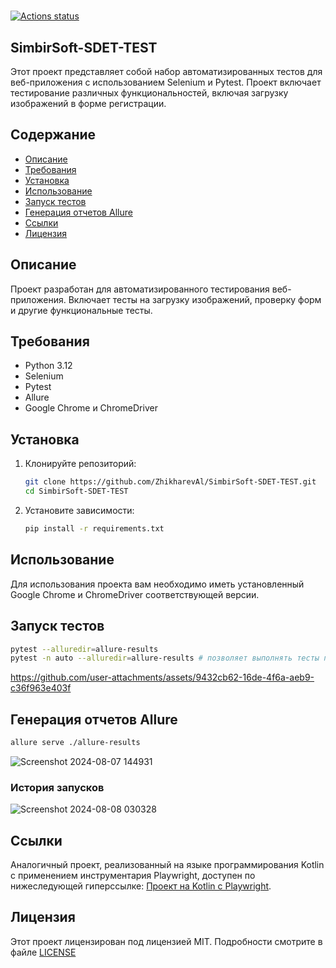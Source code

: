 ﻿#

[![Actions status](https://github.com/ZhikharevAl/SimbirSoft-SDET-TEST/actions/workflows/ruff_check.yml/badge.svg)](https://github.com/ZhikharevAl/SimbirSoft-SDET-TEST/actions/workflows/ruff_check.yml)

## SimbirSoft-SDET-TEST

Этот проект представляет собой набор автоматизированных тестов для веб-приложения с использованием Selenium и Pytest. Проект включает тестирование различных функциональностей, включая загрузку изображений в форме регистрации.

## Содержание

- [Описание](#описание)
- [Требования](#требования)
- [Установка](#установка)
- [Использование](#использование)
- [Запуск тестов](#запуск-тестов)
- [Генерация отчетов Allure](#генерация-отчетов-allure)
- [Ссылки](#ссылки)
- [Лицензия](#лицензия)

## Описание

Проект разработан для автоматизированного тестирования веб-приложения. Включает тесты на загрузку изображений, проверку форм и другие функциональные тесты.

## Требования

- Python 3.12
- Selenium
- Pytest
- Allure
- Google Chrome и ChromeDriver

## Установка

1. Клонируйте репозиторий:

    ```bash
    git clone https://github.com/ZhikharevAl/SimbirSoft-SDET-TEST.git
    cd SimbirSoft-SDET-TEST
    ```

2. Установите зависимости:

    ```bash
    pip install -r requirements.txt
    ```

## Использование

Для использования проекта вам необходимо иметь установленный Google Chrome и ChromeDriver соответствующей версии.

## Запуск тестов

```bash
pytest --alluredir=allure-results
pytest -n auto --alluredir=allure-results # позволяет выполнять тесты параллельно, распределяя их по нескольким процессорам или машинам.
```

https://github.com/user-attachments/assets/9432cb62-16de-4f6a-aeb9-c36f963e403f

## Генерация отчетов Allure

```bash
allure serve ./allure-results
```

![Screenshot 2024-08-07 144931](https://github.com/user-attachments/assets/5020df27-7a55-4646-ae47-6e75a2166333)

### История запусков

![Screenshot 2024-08-08 030328](https://github.com/user-attachments/assets/6c8bf452-f48b-4178-8e4b-0511335c9472)

## Ссылки

Аналогичный проект, реализованный на языке программирования Kotlin с применением инструментария Playwright, доступен по нижеследующей гиперссылке: [Проект на Kotlin с Playwright](https://github.com/ZhikharevAl/demoQAPlaywright).

## Лицензия

Этот проект лицензирован под лицензией MIT. Подробности смотрите в файле [LICENSE](LICENSE.md)
